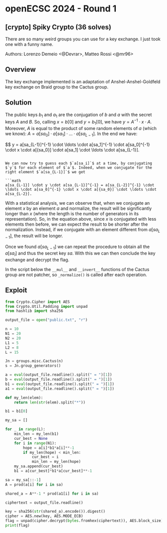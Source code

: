 # openECSC 2024 - Round 1

## [crypto] Spiky Crypto (36 solves)

There are so many weird groups you can use for a key exchange. I just took one with a funny name.

Authors: Lorenzo Demeio <@Devrar>, Matteo Rossi <@mr96>

## Overview

The key exchange implemented is an adaptation of Anshel-Anshel-Goldfeld key exchange on Braid group to the Cactus group.

## Solution

The public keys $b_1$ and $a_1$ are the conjugation of $b$ and $a$ with the secret keys $A$ and $B$. So, calling $x = b[0]$ and $y = b_1[0]$, we have $y = A^{-1} \cdot x \cdot A$. Moreover, $A$ is equal to the product of some random elements of $a$ (which we know): $A = a[{sa_0}] \cdot a[sa_1] \cdot \ldots \cdot a[sa_{L-1}]$. In the end we have:

$$
y = a[sa_{L-1}]^{-1} \cdot \ldots \cdot a[sa_1]^{-1} \cdot a[sa_0]^{-1} \cdot x \cdot a[{sa_0}] \cdot a[sa_1] \cdot \ldots \cdot a[sa_{L-1}].

```

We can now try to guess each $`a[sa_i]`$ at a time, by conjugating $`y`$ for each element of $`a`$. Indeed, when we conjugate for the right element $`a[sa_{L-1}]`$ we get

```math
a[sa_{L-1}] \cdot y \cdot a[sa_{L-1}]^{-1} = a[sa_{L-2}]^{-1} \cdot \ldots \cdot a[sa_0]^{-1} \cdot x \cdot a[{sa_0}] \cdot \ldots \cdot a[sa_{L-2}].
```

With a statistical analysis, we can observe that, when we conjugate an element $`x`$ by an element $`a`$ and normalize, the result will be significantly longer than $`x`$ (where the length is the number of generators in its representation). So, in the equation above, since $`x`$ is conjugated with less elements then before, we can expect the result to be shorter after the normalization. Instead, if we conjugate with an element different from $`a[sa_{L-1}]`$, the result will be longer.

Once we found $`a[sa_{L-1}]`$ we can repeat the procedure to obtain all the $`a[sa_i]`$ and thus the secret key $`sa`$. With this we can then conclude the key exchange and decrypt the flag.

In the script below the `__mul__` and `__invert__` functions of the Cactus group are not patcher, so `_normalize()` is called after each operation.

## Exploit

```python
from Crypto.Cipher import AES
from Crypto.Util.Padding import unpad
from hashlib import sha256

output_file = open("public.txt", "r")

n = 10
N1 = 20
N2 = 20
L1 = 5
L2 = 8
L = 15

Jn = groups.misc.Cactus(n)
s = Jn.group_generators()

a = eval(output_file.readline().split(" = ")[1])
b = eval(output_file.readline().split(" = ")[1])
b1 = eval(output_file.readline().split(" = ")[1])
a1 = eval(output_file.readline().split(" = ")[1])

def my_len(elem):
    return len(str(elem).split("*"))

b1 = b1[0]

my_sa = []

for _ in range(L):
    min_len = my_len(b1)
    cur_best = None
    for i in range(N1):
        hope = a[i]*b1*a[i]**-1
        if my_len(hope) < min_len:
            cur_best = i
            min_len = my_len(hope)
    my_sa.append(cur_best)
    b1 = a[cur_best]*b1*a[cur_best]**-1

sa = my_sa[::-1]
A = prod(a[i] for i in sa)

shared_a = A**-1 * prod(a1[i] for i in sa)

ciphertext = output_file.readline()

key = sha256(str(shared_a).encode()).digest()
cipher = AES.new(key, AES.MODE_ECB)
flag = unpad(cipher.decrypt(bytes.fromhex(ciphertext)), AES.block_size).decode()
print(flag)
```
